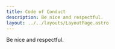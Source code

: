 ```yaml
---
title: Code of Conduct
description: Be nice and respectful.
layout: ../../layouts/LayoutPage.astro
---
```


Be nice and respectful.
